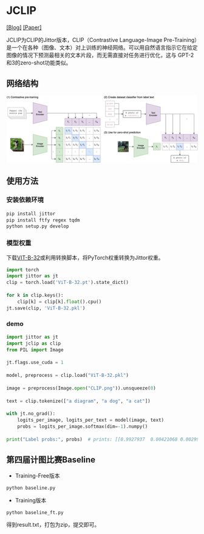 # JCLIP

[[Blog]](https://openai.com/blog/clip/) [[Paper]](https://arxiv.org/abs/2103.00020)


JCLIP为CLIP的Jittor版本，CLIP（Contrastive Language-Image Pre-Training）是一个在各种（图像、文本）对上训练的神经网络。可以用自然语言指示它在给定图像的情况下预测最相关的文本片段，而无需直接对任务进行优化，这与 GPT-2和3的zero-shot功能类似。


## 网络结构

![CLIP](CLIP.png)


## 使用方法

### 安装依赖环境
```bash
pip install jittor
pip install ftfy regex tqdm
python setup.py develop
```

### 模型权重

下载[VIT-B-32](https://github.com/uyzhang/JCLIP/releases/download/jclip/ViT-B-32.pkl)或利用转换脚本，将PyTorch权重转换为Jittor权重。

```python
import torch
import jittor as jt
clip = torch.load('ViT-B-32.pt').state_dict()

for k in clip.keys():
    clip[k] = clip[k].float().cpu()
jt.save(clip, 'ViT-B-32.pkl')
```


### demo
```python
import jittor as jt
import jclip as clip
from PIL import Image

jt.flags.use_cuda = 1

model, preprocess = clip.load("ViT-B-32.pkl")

image = preprocess(Image.open("CLIP.png")).unsqueeze(0)

text = clip.tokenize(["a diagram", "a dog", "a cat"])

with jt.no_grad():
    logits_per_image, logits_per_text = model(image, text)
    probs = logits_per_image.softmax(dim=-1).numpy()

print("Label probs:", probs)  # prints: [[0.9927937  0.00421068 0.00299572]]
```


## 第四届计图比赛Baseline
- Training-Free版本
```bash
python baseline.py
```
- Training版本
```bash
python baseline_ft.py
```

得到result.txt，打包为zip，提交即可。
